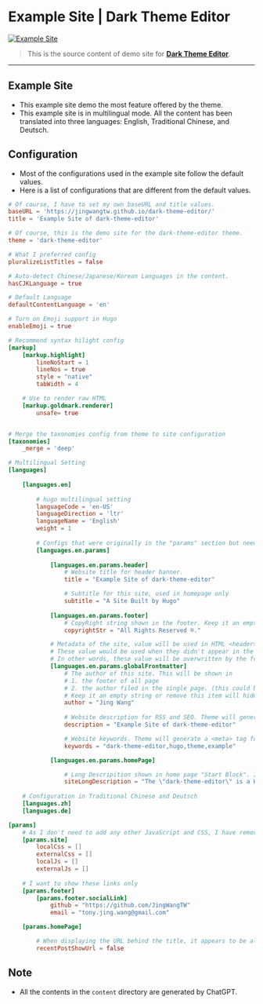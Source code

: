# Example Site | Dark Theme Editor

[![Example Site](https://github.com/JingWangTW/dark-theme-editor/actions/workflows/hugo.yml/badge.svg)](https://github.com/JingWangTW/dark-theme-editor/actions/workflows/hugo.yml)

> This is the source content of demo site for [**Dark Theme Editor**](https://github.com/JingWangTW/dark-theme-editor).

---

## Example Site

* This example site demo the most feature offered by the theme.
* This example site is in multilingual mode. All the content has been translated into three languages: English, Traditional Chinese, and Deutsch.

## Configuration

* Most of the configurations used in the example site follow the default values.
* Here is a list of configurations that are different from the default values.

```toml
# Of course, I have to set my own baseURL and title values.
baseURL = 'https://jingwangtw.github.io/dark-theme-editor/'
title = 'Example Site of dark-theme-editor'

# Of course, this is the demo site for the dark-theme-editor theme.
theme = 'dark-theme-editor'

# What I preferred config
pluralizeListTitles = false

# Auto-detect Chinese/Japanese/Korean Languages in the content.
hasCJKLanguage = true

# Default Language
defaultContentLanguage = 'en'

# Turn on Emoji support in Hugo
enableEmoji = true

# Recommend syntax hilight config
[markup]
    [markup.highlight]
        lineNoStart = 1
        lineNos = true
        style = "native"
        tabWidth = 4

    # Use to render raw HTML
    [markup.goldmark.renderer]
        unsafe= true


# Merge the taxonomies config from theme to site configuration
[taxonomies]
    _merge = 'deep'

# Multilingual Setting
[languages]
    
    [languages.en]
        
        # hugo multilingual setting
        languageCode = 'en-US'
        languageDirection = 'ltr'
        languageName = 'English'
        weight = 1
        
        # Configs that were originally in the "params" section but need to be translated.
        [languages.en.params]
            
            [languages.en.params.header]
                # Website title for header banner.
                title = "Example Site of dark-theme-editor"

                # Subtitle for this site, used in homepage only
                subtitle = "A Site Built by Hugo"
            
            [languages.en.params.footer]
                # CopyRight string shown in the footer. Keep it an empty string or remove this item will hide it from the page.
                copyrightStr = "All Rights Reserved ®."

            # Metadata of the site, value will be used in HTML <header>
            # These value would be used when they didn't appear in the frontmatter of a single page.
            # In other words, these value will be overwritten by the frontmatter in the single page.
            [languages.en.params.globalFrontmatter]
                # The author of this site. This will be shown in 
                # 1. the footer of all page
                # 2. the author filed in the single page. (this could be overwritten by the frontmatter of the single page.)
                # Keep it an empty string or remove this item will hide it from the page
                author = "Jing Wang"
                
                # Website description for RSS and SEO. Theme will generate a <meta> tag for this item
                description = "Example Site of dark-theme-editor"

                # Website keywords. Theme will generate a <meta> tag for this item.
                keywords = "dark-theme-editor,hugo,theme,example"

            [languages.en.params.homePage]

                # Long Descripition shown in home page "Start Block". Is is recommended to have the paragraph shorter than 100 words.        
                siteLongDescription = "The \"dark-theme-editor\" is a Hugo theme that resembles a code editor in dark mode, suitable for developers and programmers. The customizable dark color scheme provides a modern and professional appearance and may alleviate eye strain. Overall, it's a practical and visually appealing theme for creating a distinctive website."
    
    # Configuration in Traditional Chinese and Deutsch 
    [languages.zh]
    [languages.de]

[params]
    # As I don't need to add any other JavaScript and CSS, I have removed the following items.
    [params.site]
        localCss = []
        externalCss = []
        localJs = []
        externalJs = []
    
    # I want to show these links only
    [params.footer]
        [params.footer.socialLink]
            github = "https://github.com/JingWangTW"
            email = "tony.jing.wang@gmail.com"

    [params.homePage]

        # When displaying the URL behind the title, it appears to be all messed up.
        recentPostShowUrl = false
```

## Note

* All the contents in the `content` directory are generated by ChatGPT.
